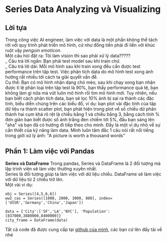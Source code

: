 # Series Data Analyzing và Visualizing 
## Lời tựa
Trong công việc AI engineer, làm việc với data là một phần không thể tách rời với quy trình phát triển mô hình, cứ như đồng tiền phải đi liền với khúc ruột vậy *penguin emoticon*.  
Một câu hỏi đặt ra: Tôi làm vision thì sao phải xử lý data?????  
_ Câu trả lời ngắn: Bạn phải test model sau khi train chứ.  
_ Câu trả lời dài: Mỗi mô hình sau khi train xong đều cần được test performance trên tập test. Việc phân tích data do mô hình test xong ảnh hưởng rất nhiều tới cách ta giải quyết vấn đề.  
Cụ thể: Bạn có mô hình nhận dạng chó mèo, sau khi chạy xong bạn nhận được tỉ lệ phân loại trên tập test là 90%, bạn thấy performance quá tệ, bạn không làm gì nữa mà vứt luôn mô hình rồi tìm mô hình mới. Tuy nhiên, nếu bạn biết cách phân tích data, bạn sẽ lọc 10% ảnh bị sai ra thành các đặc tính, biểu diễn chúng trên các biểu đồ, ví dụ: bạn plot vài đặc tính của tập dữ liệu ra thành scatter plot, bạn phát hiện trong plot về số chiều dữ phân thành hai cụm khá rõ rệt là chiều bằng 1 và chiều bằng 3, bằng cách tính % đơn giản bạn biết được số ảnh trắng đen chiếm tới 5%, đầu bạn sáng lên "aha" và bạn đã có hướng đi tiếp theo cho mình.
Đấy là một ví dụ nhỏ về sự cần thiết của kỹ năng làm data. Mình luôn tâm đắc 1 câu nói rất nổi tiếng trong giới xử lý ảnh: "A picture is worth a thousand words"
## Phần 1: Làm việc với Pandas
**Series và DataFrame**
Trong pandas, Series và DataFrame là 2 đối tượng mà lập trình viên sẽ làm việc thường xuyên nhất.  
Series là đối tượng giúp ta làm việc với dữ liệu chiều. DataFrame sẽ làm việc với dữ liệu từ 2 chiều trở lên.  
Một vài ví dụ:  
```
obj = Series([4,5,6,6])
ww2_cas = Series([1000, 2000, 3000, 800], index=['USSR','Germany','China','Japan'])

data = {'City':['SF','LA','NYC'], 'Population':[837000,3880000,8400000]}
city_frame = DataFrame(data)
```
Tất cả code đã được cung cấp tại [github của mình](https://github.com/manaclan/Data-Analyze-And-Visualize), các bạn cứ lên đấy tải về nhé